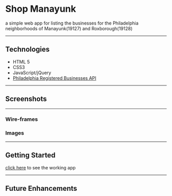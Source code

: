 # Shop Manayunk 
a simple web app for listing the businesses for the Philadelphia neighborhoods of Manayunk(19127) and Roxborough(19128)

---
## Technologies

- HTML 5
- CSS3 
- JavaScript/jQuery
- [Philadelphia Registered Businesses API](https://phl.carto.com/api/v2/sql?q=SELECT%20*%20FROM%20registered_local_businesses%20ORDER%20BY%20business_name%20ASC)

---

## Screenshots

---
### Wire-frames


### Images 

---

## Getting Started 

[click here](#) to see the working app

---
## Future Enhancements 